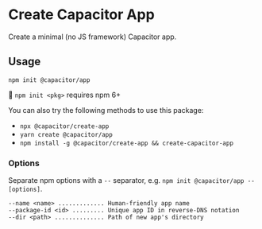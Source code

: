 # Create Capacitor App

Create a minimal (no JS framework) Capacitor app.

## Usage

```
npm init @capacitor/app
```

:memo: `npm init <pkg>` requires npm 6+

You can also try the following methods to use this package:

- `npx @capacitor/create-app`
- `yarn create @capacitor/app`
- `npm install -g @capacitor/create-app && create-capacitor-app`

### Options

Separate npm options with a `--` separator, e.g. `npm init @capacitor/app -- [options]`.

```
--name <name> ............. Human-friendly app name
--package-id <id> ......... Unique app ID in reverse-DNS notation
--dir <path> .............. Path of new app's directory
```

